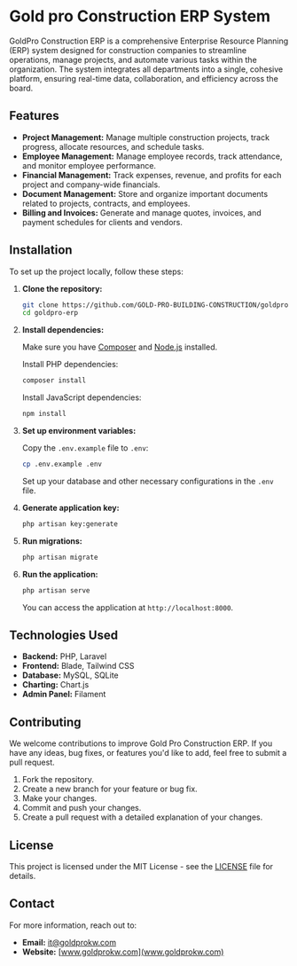 
# Gold pro Construction ERP System

GoldPro Construction ERP is a comprehensive Enterprise Resource Planning (ERP) system designed for construction companies to streamline operations, manage projects, and automate various tasks within the organization. The system integrates all departments into a single, cohesive platform, ensuring real-time data, collaboration, and efficiency across the board.

## Features

- **Project Management:** Manage multiple construction projects, track progress, allocate resources, and schedule tasks.
- **Employee Management:** Manage employee records, track attendance, and monitor employee performance.
- **Financial Management:** Track expenses, revenue, and profits for each project and company-wide financials.
- **Document Management:** Store and organize important documents related to projects, contracts, and employees.
- **Billing and Invoices:** Generate and manage quotes, invoices, and payment schedules for clients and vendors.

## Installation

To set up the project locally, follow these steps:

1. **Clone the repository:**

   ```bash
   git clone https://github.com/GOLD-PRO-BUILDING-CONSTRUCTION/goldpro-erp.git
   cd goldpro-erp


2. **Install dependencies:**

   Make sure you have [Composer](https://getcomposer.org/) and [Node.js](https://nodejs.org/) installed.

   Install PHP dependencies:

   ```bash
   composer install
   ```

   Install JavaScript dependencies:

   ```bash
   npm install
   ```

3. **Set up environment variables:**

   Copy the `.env.example` file to `.env`:

   ```bash
   cp .env.example .env
   ```

   Set up your database and other necessary configurations in the `.env` file.

4. **Generate application key:**

   ```bash
   php artisan key:generate
   ```

5. **Run migrations:**

   ```bash
   php artisan migrate
   ```

6. **Run the application:**

   ```bash
   php artisan serve
   ```

   You can access the application at `http://localhost:8000`.

## Technologies Used

* **Backend:** PHP, Laravel
* **Frontend:** Blade, Tailwind CSS
* **Database:** MySQL, SQLite
* **Charting:** Chart.js
* **Admin Panel:** Filament

## Contributing

We welcome contributions to improve Gold Pro Construction ERP. If you have any ideas, bug fixes, or features you'd like to add, feel free to submit a pull request.

1. Fork the repository.
2. Create a new branch for your feature or bug fix.
3. Make your changes.
4. Commit and push your changes.
5. Create a pull request with a detailed explanation of your changes.

## License

This project is licensed under the MIT License - see the [LICENSE](LICENSE) file for details.

## Contact

For more information, reach out to:

* **Email:** [it@goldprokw.com](mailto:it@goldprokw.com)
* **Website:** [www.goldprokw.com](www.goldprokw.com)

```

